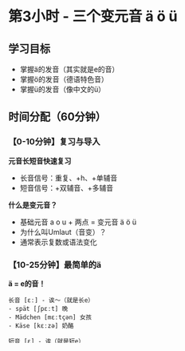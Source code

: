 # 第3小时 - 三个变元音 ä ö ü

## 学习目标

- 掌握ä的发音（其实就是e的音）
- 掌握ö的发音（德语特色音）
- 掌握ü的发音（像中文的ü）

## 时间分配（60分钟）

### 【0-10分钟】复习与导入

**元音长短音快速复习**

- 长音信号：重复、+h、+单辅音
- 短音信号：+双辅音、+多辅音

**什么是变元音？**

- 基础元音 a o u + 两点 = 变元音 ä ö ü
- 为什么叫Umlaut（音变）？
- 通常表示复数或语法变化

### 【10-25分钟】最简单的ä

**ä = e的音！**

```
长音 [ɛː] - 诶～（就是长e）
- spät [ʃpɛːt] 晚
- Mädchen [mɛːtçən] 女孩
- Käse [kɛːzə] 奶酪

短音 [ɛ] - 诶（就是短e）
- Männer [mɛnɐ] 男人们
- Äpfel [ɛpfəl] 苹果（复数）
- hängen [hɛŋən] 挂
```

**对比练习**

```
a → ä 的变化（通常是单数变复数）
Mann → Männer (男人→男人们)
Apfel → Äpfel (苹果→苹果们)
Vater → Väter (父亲→父亲们)
```

**记忆技巧**：看到ä，就当e来读！

### 【25-40分钟】最难的ö（重点）

**ö的发音技巧**

```
长音 [øː] - 嘴型说O，舌位说E
技巧：先说"欧"，保持嘴型，试着说"诶"

- schön [ʃøːn] 美丽
- hören [høːrən] 听
- Löwe [løːvə] 狮子
- Österreich [øːstəraɪç] 奥地利

短音 [œ] - 嘴型略松
- können [kœnən] 能够
- öffnen [œfnən] 打开
- zwölf [tsvœlf] 十二
- Köln [kœln] 科隆
```

**练习步骤**

1. 先说长音O [oː]
2. 保持圆唇
3. 舌头往前推，像说E
4. 多听多模仿

### 【40-50分钟】最熟悉的ü

**ü = 中文的ü！**

```
长音 [yː] - 如"绿"的ü，拉长
- grün [gryːn] 绿色
- früh [fryː] 早
- Tür [tyːɐ] 门
- für [fyːɐ] 为了

短音 [ʏ] - 如"绿"的ü，短促
- fünf [fʏnf] 五
- müssen [mʏsən] 必须
- Glück [glʏk] 幸运
- München [mʏnçən] 慕尼黑
```

**中文对比帮助记忆**

- 绿 lü = grün
- 女 nü = 类似ü的音
- 鱼 yü = 类似ü的音

### 【50-60分钟】综合练习

**三个变元音对比**

```
ä: Käse [kɛːzə] 奶酪 - 就是e音
ö: schön [ʃøːn] 美丽 - 圆唇e音
ü: grün [gryːn] 绿色 - 中文ü音
```

**实用句子练习**

```
1. Das Mädchen ist schön.
   [das mɛːtçən ɪst ʃøːn]
   这个女孩很美丽。

2. Fünf grüne Äpfel 
   [fʏnf gryːnə ɛpfəl]
   五个绿苹果

3. Können Sie Deutsch?
   [kœnən ziː dɔʏtʃ]
   您会德语吗？
```

## 作业

1. 对着镜子练习ö音（观察嘴型）
2. 找10个含ü的德语词，对比中文ü
3. 录音练习：schön, können, hören

## 掌握程度自测

- [X] 知道ä就是e的音
- [ ] 能发出ö的长短音
- [X] 能发出ü的长短音
- [X] 能区分三个变元音

## 发音小窍门

```
ä音最简单，就是e音响，
ö音要圆唇，舌位像e样，
ü音像中文，"绿"字帮你忙，
多听多练习，德语变音棒！
```

---

下一小时预告：6个复合元音 - 两个音的组合
